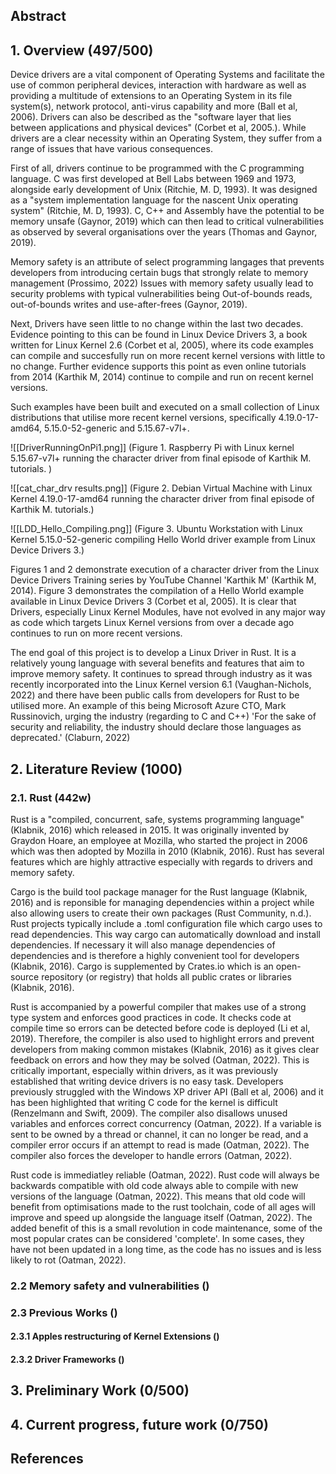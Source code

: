 ## Abstract

## 1. Overview (497/500)
Device drivers are a vital component of Operating Systems and facilitate the use of common peripheral devices, interaction with hardware as well as providing a multitude of extensions to an Operating System in its file system(s), network protocol, anti-virus capability and more (Ball et al, 2006). Drivers can also be described as the "software layer that lies between applications and physical devices" (Corbet et al, 2005.). While drivers are a clear necessity within an Operating System, they suffer from a range of issues that have various consequences.

First of all, drivers continue to be programmed with the C programming language. C was first developed at Bell Labs between 1969 and 1973, alongside early development of Unix (Ritchie, M. D, 1993). It was designed as a "system implementation language for the nascent Unix operating system" (Ritchie, M. D, 1993). C, C++ and Assembly have the potential to be memory unsafe (Gaynor, 2019) which can then lead to critical vulnerabilities as observed by several organisations over the years (Thomas and Gaynor, 2019).

Memory safety is an attribute of select programming langages that prevents developers from introducing certain bugs that strongly relate to memory management (Prossimo, 2022) Issues with memory safety usually lead to security problems with typical vulnerabilities being Out-of-bounds reads, out-of-bounds writes and use-after-frees (Gaynor, 2019).

Next, Drivers have seen little to no change within the last two decades. Evidence pointing to this can be found in Linux Device Drivers 3,  a book written for Linux Kernel 2.6 (Corbet et al, 2005), where its code examples can compile and succesfully run on more recent kernel versions with little to no change. Further evidence supports this point as even online tutorials from 2014 (Karthik M, 2014) continue to compile and run on recent kernel versions. 

Such examples have been built and executed on a small collection of Linux distributions that utilise more recent kernel versions, specifically 4.19.0-17-amd64, 5.15.0-52-generic and 5.15.67-v7l+. 

![[DriverRunningOnPi1.png]]
(Figure 1. Raspberry Pi with Linux kernel 5.15.67-v7l+ running the character driver from final episode of Karthik M. tutorials. )

![[cat_char_drv results.png]]
(Figure 2. Debian Virtual Machine with Linux Kernel 4.19.0-17-amd64 running the character driver from final episode of Karthik M. tutorials.)

![[LDD_Hello_Compiling.png]]
(Figure 3. Ubuntu Workstation with Linux Kernel 5.15.0-52-generic compiling Hello World driver example from Linux Device Drivers 3.)

Figures 1 and 2 demonstrate execution of a character driver from the Linux Device Drivers Training series by YouTube Channel 'Karthik M' (Karthik M, 2014). Figure 3 demonstrates the compilation of a Hello World example available in Linux Device Drivers 3 (Corbet et al, 2005). It is clear that Drivers, especially Linux Kernel Modules, have not evolved in any major way as code which targets Linux Kernel versions from over a decade ago continues to run on more recent versions.

The end goal of this project is to develop a Linux Driver in Rust. It is a relatively young language with several benefits and features that aim to improve memory safety. It continues to spread through industry as it was recently incorporated into the Linux Kernel version 6.1 (Vaughan-Nichols, 2022) and there have been public calls from developers for Rust to be utilised more. An example of this being Microsoft Azure CTO, Mark Russinovich, urging the industry (regarding to C and C++) 'For the sake of security and reliability, the industry should declare those languages as deprecated.' (Claburn, 2022)

## 2. Literature Review (1000)

### 2.1. Rust (442w)
Rust is a "compiled, concurrent, safe, systems programming language" (Klabnik, 2016) which released in 2015. It was originally invented by Graydon Hoare, an employee at Mozilla, who started the project in 2006 which was then adopted by Mozilla in 2010 (Klabnik, 2016). Rust has several features which are highly attractive especially with regards to drivers and memory safety. 

Cargo is the build tool package manager for the Rust language (Klabnik, 2016) and is reponsible for managing dependencies within a project while also allowing users to create their own packages (Rust Community, n.d.). Rust projects typically include a .toml configuration file which cargo uses to read dependencies. This way cargo can automatically download and install dependencies. If necessary it will also manage dependencies of dependencies and is therefore a highly convenient tool for developers (Klabnik, 2016). Cargo is supplemented by Crates.io which is an open-source repository (or registry) that holds all public crates or libraries (Klabnik, 2016). 

Rust is accompanied by a powerful compiler that makes use of a strong type system and enforces good practices in code. It checks code at compile time so errors can be detected before code is deployed (Li et al, 2019).  Therefore, the compiler is also used to highlight errors and prevent developers from making common mistakes (Klabnik, 2016) as it gives clear feedback on errors and how they may be solved (Oatman, 2022). This is critically important, especially within drivers, as it was previously established that writing device drivers is no easy task. Developers previously struggled with the Windows XP driver API (Ball et al, 2006) and it has been highlighted that writing C code for the kernel is difficult (Renzelmann and Swift, 2009). The compiler also disallows unused variables and enforces correct concurrency (Oatman, 2022). If a variable is sent to be owned by a thread or channel, it can no longer be read, and a compiler error occurs if an attempt to read is made (Oatman, 2022). The compiler also forces the developer to handle errors (Oatman, 2022).

Rust code is immediatley reliable (Oatman, 2022). Rust code will always be backwards compatible with old code always able to compile with new versions of the language (Oatman, 2022). This means that old code will benefit from optimisations made to the rust toolchain, code of all ages will improve and speed up alongside the language itself (Oatman, 2022). The added benefit of this is a small revolution in code maintenance, some of the most popular crates can be considered 'complete'. In some cases, they have not been updated in a long time, as the code has no issues and is less likely to rot (Oatman, 2022). 

### 2.2 Memory safety and vulnerabilities ()

### 2.3 Previous Works ()

#### 2.3.1 Apples restructuring of Kernel Extensions ()

#### 2.3.2 Driver Frameworks ()

## 3. Preliminary Work (0/500)

## 4. Current progress, future work (0/750)

## References